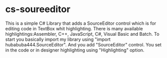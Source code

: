 # cs-soureeditor
This is a simple C# Library that adds a SourceEditor control which is for editing code in TextBox whit highlighting. There is many available highlightings:Assembler, C++, JavaScript, C#, Visual Basic and Batch.
To start you basically import my library using "import hubabuba444.SourceEditor".
And you add "SourceEditor" control.
You set in the code or in designer highlighting using "Highlighting" option.
